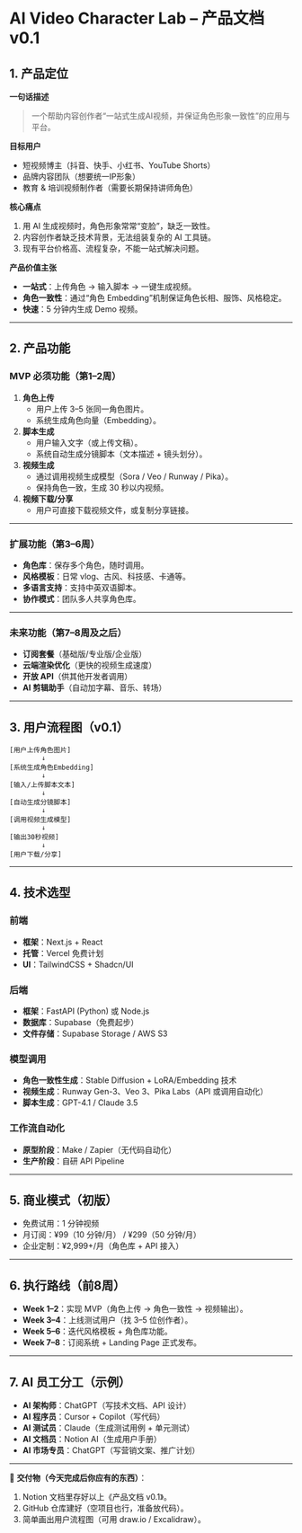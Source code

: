 # AI Video Character Lab – 产品文档 v0.1

## 1. 产品定位

**一句话描述**

> 一个帮助内容创作者“一站式生成AI视频，并保证角色形象一致性”的应用与平台。
> 

**目标用户**

- 短视频博主（抖音、快手、小红书、YouTube Shorts）
- 品牌内容团队（想要统一IP形象）
- 教育 & 培训视频制作者（需要长期保持讲师角色）

**核心痛点**

1. 用 AI 生成视频时，角色形象常常“变脸”，缺乏一致性。
2. 内容创作者缺乏技术背景，无法组装复杂的 AI 工具链。
3. 现有平台价格高、流程复杂，不能一站式解决问题。

**产品价值主张**

- **一站式**：上传角色 → 输入脚本 → 一键生成视频。
- **角色一致性**：通过“角色 Embedding”机制保证角色长相、服饰、风格稳定。
- **快速**：5 分钟内生成 Demo 视频。

---

## 2. 产品功能

### MVP 必须功能（第1–2周）

1. **角色上传**
    - 用户上传 3–5 张同一角色图片。
    - 系统生成角色向量（Embedding）。
2. **脚本生成**
    - 用户输入文字（或上传文稿）。
    - 系统自动生成分镜脚本（文本描述 + 镜头划分）。
3. **视频生成**
    - 通过调用视频生成模型（Sora / Veo / Runway / Pika）。
    - 保持角色一致，生成 30 秒以内视频。
4. **视频下载/分享**
    - 用户可直接下载视频文件，或复制分享链接。

---

### 扩展功能（第3–6周）

- **角色库**：保存多个角色，随时调用。
- **风格模板**：日常 vlog、古风、科技感、卡通等。
- **多语言支持**：支持中英双语脚本。
- **协作模式**：团队多人共享角色库。

---

### 未来功能（第7–8周及之后）

- **订阅套餐**（基础版/专业版/企业版）
- **云端渲染优化**（更快的视频生成速度）
- **开放 API**（供其他开发者调用）
- **AI 剪辑助手**（自动加字幕、音乐、转场）

---

## 3. 用户流程图（v0.1）

```
[用户上传角色图片]
        ↓
[系统生成角色Embedding]
        ↓
[输入/上传脚本文本]
        ↓
[自动生成分镜脚本]
        ↓
[调用视频生成模型]
        ↓
[输出30秒视频]
        ↓
[用户下载/分享]

```

---

## 4. 技术选型

### 前端

- **框架**：Next.js + React
- **托管**：Vercel 免费计划
- **UI**：TailwindCSS + Shadcn/UI

### 后端

- **框架**：FastAPI (Python) 或 Node.js
- **数据库**：Supabase（免费起步）
- **文件存储**：Supabase Storage / AWS S3

### 模型调用

- **角色一致性生成**：Stable Diffusion + LoRA/Embedding 技术
- **视频生成**：Runway Gen-3、Veo 3、Pika Labs（API 或调用自动化）
- **脚本生成**：GPT-4.1 / Claude 3.5

### 工作流自动化

- **原型阶段**：Make / Zapier（无代码自动化）
- **生产阶段**：自研 API Pipeline

---

## 5. 商业模式（初版）

- 免费试用：1 分钟视频
- 月订阅：¥99（10 分钟/月） / ¥299（50 分钟/月）
- 企业定制：¥2,999+/月（角色库 + API 接入）

---

## 6. 执行路线（前8周）

- **Week 1–2**：实现 MVP（角色上传 → 角色一致性 → 视频输出）。
- **Week 3–4**：上线测试用户（找 3–5 位创作者）。
- **Week 5–6**：迭代风格模板 + 角色库功能。
- **Week 7–8**：订阅系统 + Landing Page 正式发布。

---

## 7. AI 员工分工（示例）

- **AI 架构师**：ChatGPT（写技术文档、API 设计）
- **AI 程序员**：Cursor + Copilot（写代码）
- **AI 测试员**：Claude（生成测试用例 + 单元测试）
- **AI 文档员**：Notion AI（生成用户手册）
- **AI 市场专员**：ChatGPT（写营销文案、推广计划）

---

📌 **交付物（今天完成后你应有的东西）**：

1. Notion 文档里存好以上《产品文档 v0.1》。
2. GitHub 仓库建好（空项目也行，准备放代码）。
3. 简单画出用户流程图（可用 draw.io / Excalidraw）。